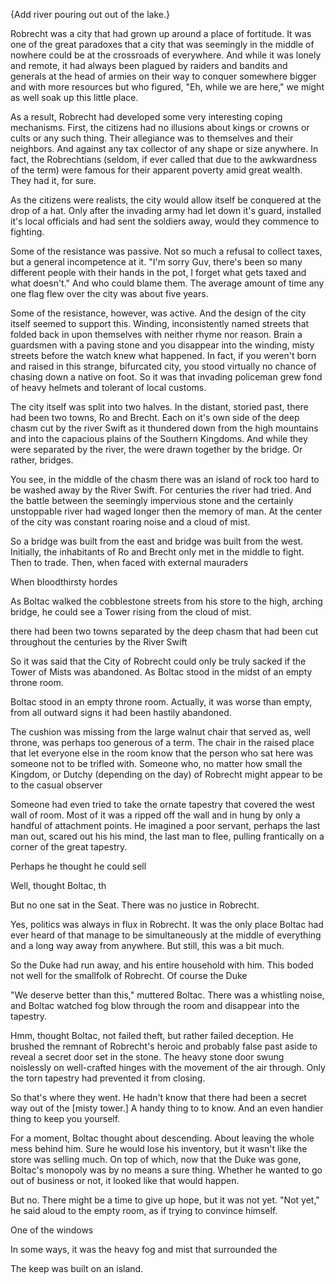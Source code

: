 

{Add river pouring out out of the lake.}

Robrecht was a city that had grown up around a place of fortitude. It was one of the great paradoxes that a city that was seemingly in the middle of nowhere could be at the crossroads of everywhere. And while it was lonely and remote, it had always been plagued by raiders and bandits and generals at the head of armies on their way to conquer somewhere bigger and with more resources but who figured, "Eh, while we are here," we might as well soak up this little place. 

As a result, Robrecht had developed some very interesting coping mechanisms. First, the citizens had no illusions about kings or crowns or cults or any such thing. Their allegiance was to themselves and their neighbors. And against any tax collector of any shape or size anywhere. In fact, the Robrechtians (seldom, if ever called that due to the awkwardness of the term) were famous for their apparent poverty amid great wealth. They had it, for sure. 

As the citizens were realists, the city would allow itself be conquered at the drop of a hat. Only after the invading army had let down it's guard, installed it's local officials and had sent the soldiers away, would they commence to fighting. 

Some of the resistance was passive. Not so much a refusal to collect taxes, but a general incompetence at it. "I'm sorry Guv, there's been so many different people with their hands in the pot, I forget what gets taxed and what doesn't." And who could blame them. The average amount of time any one flag flew over the city was about five years. 

Some of the resistance, however, was active. And the design of the city itself seemed to support this. Winding, inconsistently named streets that folded back in upon themselves with neither rhyme nor reason. Brain a guardsmen with a paving stone and you disappear into the winding, misty streets before the watch knew what happened. In fact, if you weren't born and raised in this strange, bifurcated city, you stood virtually no chance of chasing down a native on foot. 
So it was that invading policeman grew fond of heavy helmets and tolerant of local customs. 

The city itself was split into two halves. In the distant, storied past, there had been two towns, Ro and Brecht. Each on it's own side of the deep chasm cut by the river Swift as it thundered down from the high mountains and into the capacious plains of the Southern Kingdoms. And while they were separated by the river, the were drawn together by the bridge. Or rather, bridges. 

You see, in the middle of the chasm there was an island of rock too hard to be washed away by the River Swift. For centuries the river had tried. And the battle between the seemingly impervious stone and the certainly unstoppable river had waged longer then the memory of man. At the center of the city was constant roaring noise and a cloud of mist. 

So a bridge was built from the east and bridge was built from the west. Initially, the inhabitants of Ro and Brecht only met in the middle to fight. Then to trade. Then, when faced with external mauraders 

When bloodthirsty hordes 





As Boltac walked the cobblestone streets from his store to the high, arching bridge, he could see a Tower rising from the cloud of mist. 

there had been two towns separated by the deep chasm that had been cut throughout the centuries by the River Swift


So it was said that the City of Robrecht could only be truly sacked if the Tower of Mists was abandoned. As Boltac stood in the midst of an empty throne room. 



Boltac stood in an empty throne room. Actually, it was worse than empty, from all outward signs it had been hastily abandoned. 

The cushion was missing from the large walnut chair that served as, well throne, was perhaps too generous of a term. The chair in the raised place that let everyone else in the room know that the person who sat here was someone not to be trifled with. Someone who, no matter how small the Kingdom, or Dutchy (depending on the day) of Robrecht might appear to be to the casual observer 

Someone had even tried to take the ornate tapestry that covered the west wall of room. Most of it was a ripped off the wall and in hung by only a handful of attachment points. He imagined a poor servant, perhaps the last man out, scared out his his mind, the last man to flee, pulling frantically on a corner of the great tapestry. 

Perhaps he thought he could sell


Well, thought Boltac, th

But no one sat in the Seat. There was no justice in Robrecht. 




Yes, politics was always in flux in Robrecht. It was the only place Boltac had ever heard of that manage to be simultaneously at the middle of everything and a long way away from anywhere. But still, this was a bit much. 

So the Duke had run away, and his entire household with him. This boded not well for the smallfolk of Robrecht. Of course the Duke

"We deserve better than this," muttered Boltac. There was a whistling noise, and Boltac watched fog blow through the room and disappear into the tapestry.  

Hmm, thought Boltac, not failed theft, but rather failed deception. He brushed the remnant of Robrecht's heroic and probably false past aside to reveal a secret door set in the stone. The heavy stone door swung noislessly on well-crafted hinges with the movement of the air through. Only the torn tapestry had prevented it from closing. 

So that's where they went. He hadn't know that there had been a secret way out of the [misty tower.] A handy thing to to know. And an even handier thing to keep you yourself. 

For a moment, Boltac thought about descending. About leaving the whole mess behind him. Sure he would lose his inventory, but it wasn't like the store was selling much. On top of which, now that the Duke was gone, Boltac's monopoly was by no means a sure thing. Whether he wanted to go out of business or not, it looked like that would happen. 

But no. There might be a time to give up hope, but it was not yet. "Not yet," he said aloud to the empty room, as if trying to convince himself. 




One of the windows 

In some ways, it was the heavy fog and mist that surrounded the 

The keep was built on an island. 

